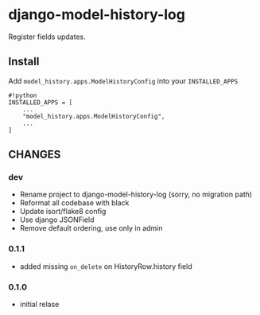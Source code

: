 # django-model-history-log #

Register fields updates.


## Install ##

Add `model_history.apps.ModelHistoryConfig` into your `INSTALLED_APPS`

```
#!python
INSTALLED_APPS = [
    ...
    "model_history.apps.ModelHistoryConfig",
    ...
]
```

## CHANGES ##

### dev

* Rename project to django-model-history-log (sorry, no migration path)
* Reformat all codebase with black
* Update isort/flake8 config
* Use django JSONField
* Remove default ordering, use only in admin

### 0.1.1

* added missing `on_delete` on HistoryRow.history field

### 0.1.0

* initial relase
